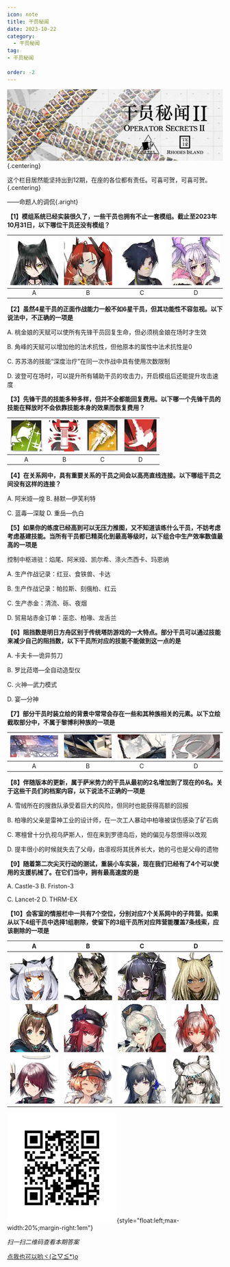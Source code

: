 ```yaml
---
icon: note
title: 干员秘闻
date: 2023-10-22
category:
  - 干员秘闻
tag:
- 干员秘闻

order: -2
---
```


![](./res/ope_sec/topic.webp) {.centering}

这个栏目居然能坚持出到12期，在座的各位都有责任。可喜可贺，可喜可贺。{.centering}

——命题人的调侃{.aright}

<!-- more -->

**【1】模组系统已经实装很久了，一些干员也拥有不止一套模组。截止至2023年10月31日，以下哪位干员还没有模组？**

| ![](./res/ope_sec/q1_1.webp) | ![](./res/ope_sec/q1_2.webp) | ![](./res/ope_sec/q1_3.webp) | ![](./res/ope_sec/q1_4.webp) |
| :---: | :---: | :---: | :---: |
| A | B | C | D |

**【2】虽然4星干员的正面作战能力一般不如6星干员，但其功能性不容忽视。以下说法中，不正确的一项是**

A. 桃金娘的天赋可以使所有先锋干员回复生命，但必须桃金娘在场时才生效

B. 角峰的天赋可以增加他的法术抗性，但他原本的属性中法术抗性是0

C. 苏苏洛的技能“深度治疗”在同一次作战中具有使用次数限制

D. 波登可在场时，可以提升所有辅助干员的攻击力，开启模组后还能提升攻击速度

**【3】先锋干员的技能多种多样，但并不全都能回复费用。以下哪一个先锋干员的技能在释放时不会依靠技能本身的效果而恢复费用？**

| ![](./res/ope_sec/q3_1.webp) | ![](./res/ope_sec/q3_2.webp) | ![](./res/ope_sec/q3_3.webp) | ![](./res/ope_sec/q3_4.webp) |
| :---: | :---: | :---: | :---: |
| A | B | C | D |

**【4】在关系网中，具有重要关系的干员之间会以高亮直线连接。以下哪组干员之间没有这样的连接？**

A. 阿米娅—煌  B. 赫默—伊芙利特

C. 蓝毒—深靛  D. 重岳—仇白

**【5】如果你的练度已经高到可以无压力推图，又不知道该练什么干员，不妨考虑考虑基建技能。当所有干员都已精英化到最高等级时，以下组合中生产效率数值最高的一项是**

控制中枢进驻：焰尾、阿米娅、凯尔希、涤火杰西卡、玛恩纳

A. 生产作战记录：红豆、食铁兽、卡达

B. 生产作战记录：帕拉斯、刻俄柏、红云

C. 生产赤金：清流、砾、夜烟

D. 贸易站赤金订单：巫恋、柏喙、龙舌兰

**【6】阻挡数是明日方舟区别于传统塔防游戏的一大特点。部分干员可以通过技能来减少自己的阻挡数，以下干员所对应的技能不能做到这一点的是**

A. 卡夫卡—诡异剪刀

B. 罗比菈塔—全自动造型仪

C. 火神—武力模式

D. 宴—分神

**【7】部分干员时装立绘的背景中常常会存在一些和其种族相关的元素。以下立绘截取部分中，不属于黎博利种族的一项是**

| ![](./res/ope_sec/q7_1.webp) | ![](./res/ope_sec/q7_2.webp) | ![](./res/ope_sec/q7_3.webp) | ![](./res/ope_sec/q7_4.webp) |
| :---: | :---: | :---: | :---: |
| A | B | C | D |

**【8】伴随版本的更新，属于萨米势力的干员从最初的2名增加到了现在的6名。关于这些干员们的档案内容，以下说法不正确的一项是**

A. 雪绒所在的搜救队承受着巨大的风险，但同时也能获得高额的回报

B. 柏喙的父亲是雷神工业的设计师，在一次工人暴动中柏喙被误伤感染了矿石病

C. 寒檀曾十分仇视乌萨斯人，但在来到罗德岛后，她的偏见与怨恨得以改观

D. 提丰很小的时候就失去了父母，由凛视将其抚养长大，她的弓也是父母的遗物

**【9】随着第二次尖灭行动的测试，重装小车实装，现在我们已经有了4个可以使用的支援机械了。在它们当中，拥有最高速度的是**

A. Castle-3 B. Friston-3

C. Lancet-2 D. THRM-EX

**【10】会客室的情报栏中一共有7个空位，分别对应7个关系网中的子阵营。如果从以下4组干员中选择1组剔除，使留下的3组干员所对应阵营能覆盖7条线索，应该剔除的一项是**

| A | B | C | D |
| :---: | :---: | :---: | :---: |
| ![](./res/ope_sec/q10_1.webp) | ![](./res/ope_sec/q10_4.webp) | ![](./res/ope_sec/q10_7.webp) | ![](./res/ope_sec/q10_10.webp) |
| ![](./res/ope_sec/q10_2.webp) | ![](./res/ope_sec/q10_5.webp) | ![](./res/ope_sec/q10_8.webp) | ![](./res/ope_sec/q10_11.webp) |
| ![](./res/ope_sec/q10_3.webp) | ![](./res/ope_sec/q10_6.webp) | ![](./res/ope_sec/q10_9.webp) | ![](./res/ope_sec/q10_12.webp) |

![](./res/ope_sec/answer.webp){style="float:left;max-width:20%;margin-right:1em"}

*扫一扫二维码查看本期答案*

[点我也可以哟ヾ(≧▽≦*)o](https://www.wjx.cn/vm/mksCk2c.aspx)<eod />

<FakeAds />